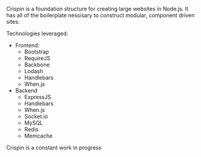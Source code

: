 Crispin is a foundation structure for creating large websites in Node.js.  It has all of the boilerplate nessisary to construct modular, component driven sites.

Technologies leveraged:

- Frontend:
	- Bootstrap
	- RequireJS
	- Backbone
	- Lodash
	- Handlebars
	- When.js
- Backend
	- ExpressJS
	- Handlebars
	- When.js
	- Socket.io
	- MySQL
	- Redis
	- Memcache

Crispin is a constant work in progress
